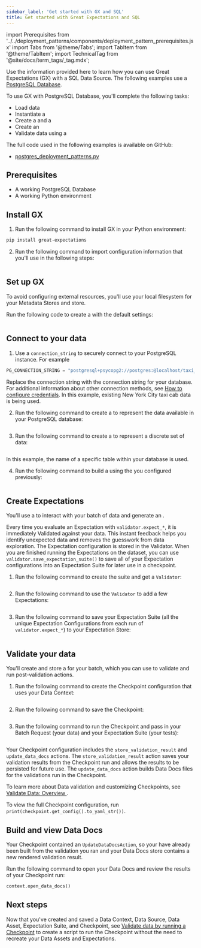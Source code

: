 ```yaml
---
sidebar_label: 'Get started with GX and SQL'
title: Get started with Great Expectations and SQL
---
```


import Prerequisites from '../../deployment_patterns/components/deployment_pattern_prerequisites.jsx'
import Tabs from '@theme/Tabs';
import TabItem from '@theme/TabItem';
import TechnicalTag from '@site/docs/term_tags/_tag.mdx';

Use the information provided here to learn how you can use Great Expectations (GX) with a SQL Data Source. The following examples use a [PostgreSQL Database](https://www.postgresql.org/).

To use GX with PostgreSQL Database, you'll complete the following tasks:

- Load data
- Instantiate a <TechnicalTag tag="data_context" text="Data Context" />
- Create a <TechnicalTag tag="datasource" text="Data Source" /> and a <TechnicalTag tag="data_asset" text="Data Asset" />
- Create an <TechnicalTag tag="expectation_suite" text="Expectation Suite" />
- Validate data using a <TechnicalTag tag="checkpoint" text="Checkpoint" />

The full code used in the following examples is available on GitHub:

- [postgres_deployment_patterns.py](https://github.com/great-expectations/great_expectations/blob/develop/tests/integration/docusaurus/deployment_patterns/postgres_deployment_patterns.py)

## Prerequisites

<Prerequisites>

- A working PostgreSQL Database
- A working Python environment

</Prerequisites>

## Install GX

1. Run the following command to install GX in your Python environment:

  ```bash
  pip install great-expectations
  ```

2. Run the following command to import configuration information that you'll use in the following steps:

  ```python name="tests/integration/docusaurus/deployment_patterns/postgres_deployment_patterns.py imports"
  ```

## Set up GX

To avoid configuring external resources, you'll use your local filesystem for your Metadata Stores and <TechnicalTag tag="data_docs" text="Data Docs"/> store.

Run the following code to create a <TechnicalTag tag="data_context" text="Data Context"/> with the default settings:

```python name="tests/integration/docusaurus/deployment_patterns/postgres_deployment_patterns.py set up context"
```

## Connect to your data

1. Use a `connection_string` to securely connect to your PostgreSQL instance. For example

  ```python
  PG_CONNECTION_STRING = "postgresql+psycopg2://postgres:@localhost/taxi_db"
  ```

  Replace the connection string with the connection string for your database. For additional information about other connection methods, see [How to configure credentials](https://docs.greatexpectations.io/docs/guides/setup/configuring_data_contexts/how_to_configure_credentials/). In this example, existing New York City taxi cab data is being used.

2. Run the following command to create a <TechnicalTag tag='datasource' text='Data Source' /> to represent the data available in your PostgreSQL database:

  ```python name="tests/integration/docusaurus/deployment_patterns/postgres_deployment_patterns.py add_datasource"
  ```

3. Run the following command to create a <TechnicalTag tag="data_asset" text="Data Asset" /> to represent a discrete set of data: 

  ```python name="tests/integration/docusaurus/deployment_patterns/postgres_deployment_patterns.py add_asset"
  ```

  In this example, the name of a specific table within your database is used.

4. Run the following command to build a <TechnicalTag tag="batch_request" text="Batch Request" /> using the <TechnicalTag tag="data_asset" text="Data Asset" /> you configured previously:

  ```python name="tests/integration/docusaurus/deployment_patterns/postgres_deployment_patterns.py pg_batch_request"
  ```

## Create Expectations

You'll use a <TechnicalTag tag="validator" text="Validator" /> to interact with your batch of data and generate an <TechnicalTag tag="expectation_suite" text="Expectation Suite" />.

Every time you evaluate an Expectation with `validator.expect_*`, it is immediately Validated against your data. This instant feedback helps you identify unexpected data and removes the guesswork from data exploration. The Expectation configuration is stored in the Validator. When you are finished running the Expectations on the dataset, you can use `validator.save_expectation_suite()` to save all of your Expectation configurations into an Expectation Suite for later use in a checkpoint.

1. Run the following command to create the suite and get a `Validator`:

  ```python name="tests/integration/docusaurus/deployment_patterns/postgres_deployment_patterns.py get validator"
  ```

2. Run the following command to use the `Validator` to add a few Expectations:

  ```python name="tests/integration/docusaurus/deployment_patterns/postgres_deployment_patterns.py add expectations"
  ```

3. Run the following command to save your Expectation Suite (all the unique Expectation Configurations from each run of `validator.expect_*`) to your Expectation Store:

  ```python name="tests/integration/docusaurus/deployment_patterns/postgres_deployment_patterns.py save suite"
  ```
## Validate your data

You'll create and store a <TechnicalTag tag="checkpoint" text="Checkpoint"/> for your batch, which you can use to validate and run post-validation actions.

1. Run the following command to create the Checkpoint configuration that uses your Data Context:

  ```python name="tests/integration/docusaurus/deployment_patterns/postgres_deployment_patterns.py checkpoint config"
  ```

2. Run the following command to save the Checkpoint:

  ```python name="tests/integration/docusaurus/deployment_patterns/postgres_deployment_patterns.py add checkpoint config"
  ```

3. Run the following command to run the Checkpoint and pass in your Batch Request (your data) and your Expectation Suite (your tests):

  ```python name="tests/integration/docusaurus/deployment_patterns/postgres_deployment_patterns.py run checkpoint"
  ```

  Your Checkpoint configuration includes the `store_validation_result` and `update_data_docs` actions. The `store_validation_result` action saves your validation results from the Checkpoint run and allows the results to be persisted for future use. The  `update_data_docs` action builds Data Docs files for the validations run in the Checkpoint.

  To learn more about Data validation and customizing Checkpoints, see [Validate Data: Overview ](https://docs.greatexpectations.io/docs/guides/validation/validate_data_overview).

  To view the full Checkpoint configuration, run `print(checkpoint.get_config().to_yaml_str())`.

## Build and view Data Docs

Your Checkpoint contained an `UpdateDataDocsAction`, so your <TechnicalTag tag="data_docs" text="Data Docs" /> have already been built from the validation you ran and your Data Docs store contains a new rendered validation result.

Run the following command to open your Data Docs and review the results of your Checkpoint run:

```python
context.open_data_docs()
```

## Next steps

Now that you've created and saved a Data Context, Data Source, Data Asset, Expectation Suite, and Checkpoint, see [Validate data by running a Checkpoint](https://docs.greatexpectations.io/docs/guides/validation/how_to_validate_data_by_running_a_checkpoint) 
to create a script to run the Checkpoint without the need to recreate your Data Assets and Expectations.
